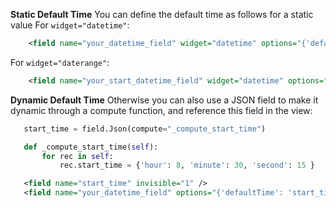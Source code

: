 **Static Default Time**
You can define the default time as follows for a static value
For `widget="datetime"`:
```xml
    <field name="your_datetime_field" widget="datetime" options="{'defaultTime': {'hour': 8, 'minute': 30, 'second': 15 }}"/>
```

For `widget="daterange"`:
```xml
    <field name="your_start_datetime_field" widget="datetime" options="{'end_date_field': 'your_end_datetime_field', 'defaultStartTime': {'hour': 2, 'minute': 22, 'second': 22,}, 'defaultEndTime': {'hour': 3, 'minute': 33, 'second': 33,}}"/>
```

**Dynamic Default Time**
Otherwise you can also use a JSON field to make it dynamic through a compute function,
and reference this field in the view:

```python
   start_time = field.Json(compute="_compute_start_time")

   def _compute_start_time(self):
       for rec in self:
           rec.start_time = {'hour': 8, 'minute': 30, 'second': 15 }
```

```xml
   <field name="start_time" invisible="1" />
   <field name="your_datetime_field" options="{'defaultTime': 'start_time'}"/>
```
